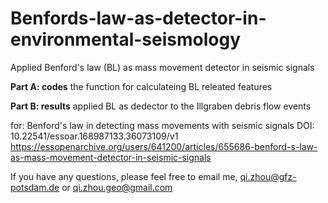 # Benfords-law-as-detector-in-environmental-seismology
Applied Benford's law (BL) as mass movement detector in seismic signals

**Part A: codes**
the function for calculateing BL releated features

**Part B: results**
applied BL as dedector to the Illgraben debris flow events


for: Benford's law in detecting mass movements with seismic signals 
DOI: 10.22541/essoar.168987133.36073109/v1 
https://essopenarchive.org/users/641200/articles/655686-benford-s-law-as-mass-movement-detector-in-seismic-signals

If you have any questions, please feel free to email me, 
qi.zhou@gfz-potsdam.de or qi.zhou.geo@gmail.com

